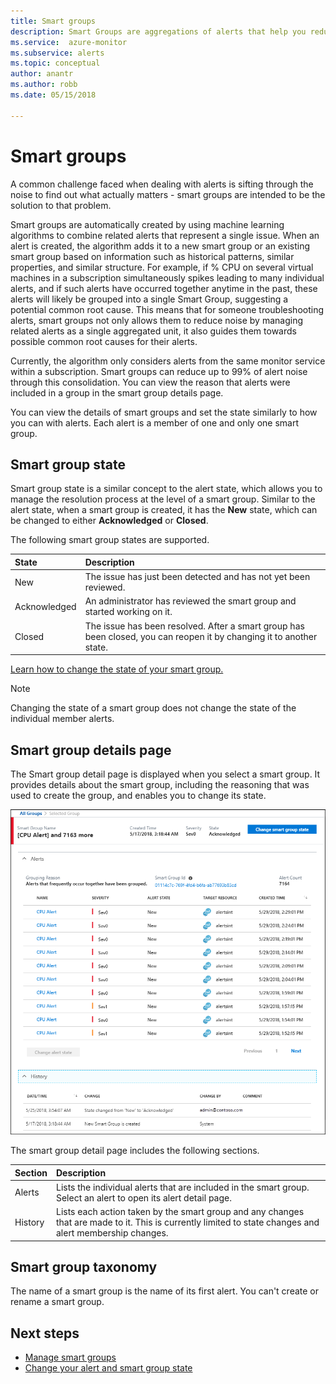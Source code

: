 ```yaml
---
title: Smart groups
description: Smart Groups are aggregations of alerts that help you reduce alert noise
ms.service:  azure-monitor
ms.subservice: alerts
ms.topic: conceptual
author: anantr
ms.author: robb
ms.date: 05/15/2018

---
```


# Smart groups
A common challenge faced when dealing with alerts is sifting through the noise to find out what actually matters - smart groups are intended to be the solution to that problem.  

Smart groups are automatically created by using machine learning algorithms to combine related alerts that represent a single issue.  When an alert is created, the algorithm adds it to a new smart group or an existing smart group based on information such as historical patterns, similar properties, and similar structure. For example, if % CPU on several virtual machines in a subscription simultaneously spikes leading to many individual alerts, and if such alerts have occurred together anytime in the past, these alerts will likely be grouped into a single Smart Group, suggesting a potential common root cause. This means that for someone troubleshooting alerts, smart groups not only allows them to reduce noise by managing related alerts as a single aggregated unit, it also guides them towards possible common root causes for their alerts.

Currently, the algorithm only considers alerts from the same monitor service within a subscription. Smart groups can reduce up to 99% of alert noise through this consolidation. You can view the reason that alerts were included in a group in the smart group details page.

You can view the details of smart groups and set the state similarly to how you can with alerts. Each alert is a member of one and only one smart group. 

## Smart group state
Smart group state is a similar concept to the alert state, which allows you to manage the resolution process at the level of a smart group. Similar to the alert state, when a smart group is created, it has the **New** state, which can be changed to either **Acknowledged** or **Closed**.

The following smart group states are supported.

| State | Description |
|:---|:---|
| New | The issue has just been detected and has not yet been reviewed. |
| Acknowledged | An administrator has reviewed the smart group and started working on it. |
| Closed | The issue has been resolved. After a smart group has been closed, you can reopen it by changing it to another state. |

[Learn how to change the state of your smart group.](https://aka.ms/managing-alert-smart-group-states)

> [!NOTE]
>  Changing the state of a smart group does not change the state of the individual member alerts.

## Smart group details page

The Smart group detail page is displayed when you select a smart group. It provides details about the smart group, including the reasoning that was used to create the group, and enables you to change its state.
 
![Smart group detail](media/alerts-smartgroups-overview/smart-group-detail.png)


The smart group detail page includes the following sections.

| Section | Description |
|:---|:---|
| Alerts | Lists the individual alerts that are included in the smart group. Select an alert to open its alert detail page. |
| History | Lists each action taken by the smart group and any changes that are made to it. This is currently limited to state changes and alert membership changes. |

## Smart group taxonomy

The name of a smart group is the name of its first alert. You can't create or rename a smart group.

## Next steps

- [Manage smart groups](https://aka.ms/managing-smart-groups)
- [Change your alert and smart group state](https://aka.ms/managing-alert-smart-group-states)


